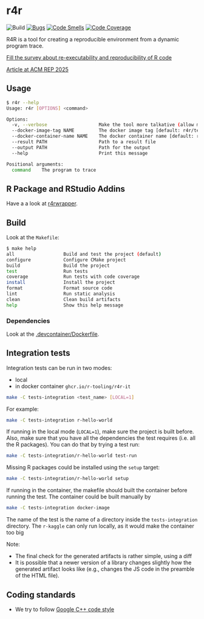 # r4r

![Build](https://github.com/r-tooling/r4r/actions/workflows/main.yml/badge.svg)
[![Bugs](https://sonarcloud.io/api/project_badges/measure?project=r-tooling_r4r&metric=bugs&token=25f03a0bb9f860fa2b82118a65714715b9be3627)](https://sonarcloud.io/summary/new_code?id=r-tooling_r4r)
[![Code Smells](https://sonarcloud.io/api/project_badges/measure?project=r-tooling_r4r&metric=code_smells&token=25f03a0bb9f860fa2b82118a65714715b9be3627)](https://sonarcloud.io/summary/new_code?id=r-tooling_r4r)
[![Code Coverage](https://sonarcloud.io/api/project_badges/measure?project=r-tooling_r4r&metric=coverage&token=25f03a0bb9f860fa2b82118a65714715b9be3627)](https://sonarcloud.io/summary/new_code?id=r-tooling_r4r)

R4R is a tool for creating a reproducible environment from a dynamic program trace.

[Fill the survey about re-executability and reproducibility of R code](https://framaforms.org/re-executability-and-reproducibility-of-r-notebooks-and-scripts-1754417915)

[Article at ACM REP 2025](https://www.pdonatbouillud.com/donat-r4r-rep-2025.pdf)

## Usage

```sh
$ r4r --help
Usage: r4r [OPTIONS] <command>

Options:
  -v, --verbose                   Make the tool more talkative (allow multiple)
  --docker-image-tag NAME         The docker image tag [default: r4r/test]
  --docker-container-name NAME    The docker container name [default: r4r-test]
  --result PATH                   Path to a result file
  --output PATH                   Path for the output
  --help                          Print this message

Positional arguments:
  command    The program to trace
```

## R Package and RStudio Addins

Have a a look at [r4rwrapper](https://github.com/r-tooling/r4rwrapper).

## Build

Look at the `Makefile`:

```sh
$ make help
all                  Build and test the project (default)
configure            Configure CMake project
build                Build the project
test                 Run tests
coverage             Run tests with code coverage
install              Install the project
format               Format source code
lint                 Run static analysis
clean                Clean build artifacts
help                 Show this help message
```

### Dependencies

Look at the [.devcontainer/Dockerfile](.devcontainer/Dockerfile).

## Integration tests

Integration tests can be run in two modes:

- local
- in docker container `ghcr.io/r-tooling/r4r-it`

```sh
make -C tests-integration <test_name> [LOCAL=1]
```

For example:

```sh
make -C tests-integration r-hello-world
```

If running in the local mode (`LOCAL=1`), make sure the project is built before.
Also, make sure that you have all the dependencies the test requires (i.e. all the R packages).
You can do that by trying a test run:

```sh
make -C tests-integration/r-hello-world test-run
```

Missing R packages could be installed using the `setup` target:

```sh
make -C tests-integration/r-hello-world setup
```

If running in the container, the makefile should built the container before running the test.
The container could be built manually by

```sh
make -C tests-integration docker-image
```

The name of the test is the name of a directory inside the `tests-integration` directory.
The `r-kaggle` can only run locally, as it would make the container too big

Note:

- The final check for the generated artifacts is rather simple, using a diff
- It is possible that a newer version of a library changes slightly how the generated artifact looks like (e.g., changes the JS code in the preamble of the HTML file).

## Coding standards

- We try to follow [Google C++ code style](https://google.github.io/styleguide/cppguide.html)
